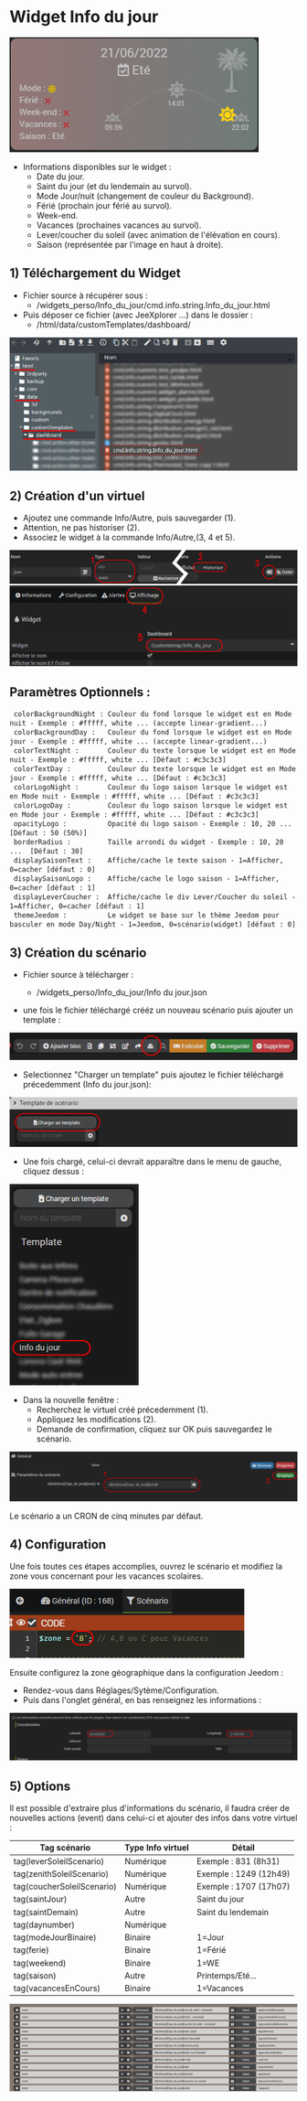 # Widget Info du jour

![](doc/images/capture3.png)

- Informations disponibles sur le widget :
  - Date du jour.
  - Saint du jour (et du lendemain au survol).
  - Mode Jour/nuit (changement de couleur du Background).
  - Férié (prochain jour férié au survol).
  - Week-end.
  - Vacances (prochaines vacances au survol).
  - Lever/coucher du soleil (avec animation de l'élévation en cours).
  - Saison (représentée par l'image en haut à droite).

## 1) Téléchargement du Widget
- Fichier source à récupérer sous :
  - /widgets_perso/Info_du_jour/cmd.info.string.Info_du_jour.html
- Puis déposer ce fichier (avec JeeXplorer ...) dans le dossier :
  - /html/data/customTemplates/dashboard/
 
 ![](doc/images/capture2.png)

## 2) Création d'un virtuel
- Ajoutez une commande Info/Autre, puis sauvegarder (1).
- Attention, ne pas historiser (2).
- Associez le widget à la commande Info/Autre,(3, 4 et 5).

![](doc/images/installation_virtuel2.png)
![](doc/images/installation_virtuel3.png)


## Paramètres Optionnels :


     colorBackgroundNight : Couleur du fond lorsque le widget est en Mode nuit - Exemple : #fffff, white ... (accepte linear-gradient...)
	 colorBackgroundDay :   Couleur du fond lorsque le widget est en Mode jour - Exemple : #fffff, white ... (accepte linear-gradient...)
	 colorTextNight :       Couleur du texte lorsque le widget est en Mode nuit - Exemple : #fffff, white ... [Défaut : #c3c3c3]
	 colorTextDay :         Couleur du texte lorsque le widget est en Mode jour - Exemple : #fffff, white ... [Défaut : #c3c3c3]
	 colorLogoNight :       Couleur du logo saison lorsque le widget est en Mode nuit - Exemple : #fffff, white ... [Défaut : #c3c3c3]
	 colorLogoDay :         Couleur du logo saison lorsque le widget est en Mode jour - Exemple : #fffff, white ... [Défaut : #c3c3c3]
	 opacityLogo :          Opacité du logo saison - Exemple : 10, 20 ... [Défaut : 50 (50%)]
	 borderRadius :         Taille arrondi du widget - Exemple : 10, 20 ...  [Défaut : 30]
	 displaySaisonText :    Affiche/cache le texte saison - 1=Afficher, 0=cacher [défaut : 0]
	 displaySaisonLogo :    Affiche/cache le logo saison - 1=Afficher, 0=cacher [défaut : 1]
	 displayLeverCoucher :  Affiche/cache le div Lever/Coucher du soleil - 1=Afficher, 0=cacher [défaut : 1]
	 themeJeedom :          Le widget se base sur le thème Jeedom pour basculer en mode Day/Night - 1=Jeedom, 0=scénario(widget) [défaut : 0]

## 3) Création du scénario

- Fichier source à télécharger :
  - /widgets_perso/Info_du_jour/Info du jour.json
  
- une fois le fichier téléchargé crééz un nouveau scénario puis ajouter un template :

![](doc/images/scenario1.png)

- Selectionnez "Charger un template" puis ajoutez le fichier téléchargé précedemment (Info du jour.json):

![](doc/images/scenario2.png)

- Une fois chargé, celui-ci devrait apparaître dans le menu de gauche, cliquez dessus :

![](doc/images/scenario3.png)
- Dans la nouvelle fenêtre :
  - Recherchez le virtuel créé précedemment (1).
  - Appliquez les modifications (2).
  - Demande de confirmation, cliquez sur OK puis sauvegardez le scénario.

![](doc/images/scenario4.png)

Le scénario a un CRON de cinq minutes par défaut.

## 4) Configuration
Une fois toutes ces étapes accomplies, ouvrez le scénario et modifiez la zone vous concernant pour les vacances scolaires.

![](doc/images/config1.png)

Ensuite configurez la zone géographique dans la configuration Jeedom :
- Rendez-vous dans Réglages/Sytème/Configuration.
- Puis dans l'onglet général, en bas renseignez les informations :

![](doc/images/config2.png)

## 5) Options

Il est possible d'extraire plus d'informations du scénario, il faudra créer de nouvelles actions (event) dans celui-ci et ajouter des infos dans votre virtuel :

|Tag scénario|Type Info virtuel|Détail|
|---|---|---|
|tag(leverSoleilScenario)|Numérique|Exemple : 831 (8h31)
|tag(zenithSoleilScenario)|Numérique|Exemple : 1249 (12h49) |
|tag(coucherSoleilScenario)|Numérique|Exemple : 1707 (17h07) |
|tag(saintJour)|Autre| Saint du jour|
|tag(saintDemain)|Autre| Saint du lendemain|
|tag(daynumber)|Numérique| |
|tag(modeJourBinaire)|Binaire|1=Jour|
|tag(ferie)|Binaire| 1=Férié|
|tag(weekend)|Binaire| 1=WE|
|tag(saison)|Autre| Printemps/Eté...|
|tag(vacancesEnCours)|Binaire| 1=Vacances|


![](doc/images/scenario5.png)


